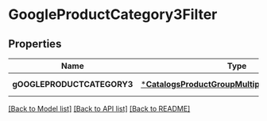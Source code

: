 # GoogleProductCategory3Filter

## Properties
Name | Type | Description | Notes
------------ | ------------- | ------------- | -------------
**gOOGLEPRODUCTCATEGORY3** | [***CatalogsProductGroupMultipleStringListCriteria**](.md) |  | [default to null]

[[Back to Model list]](../README.md#documentation-for-models) [[Back to API list]](../README.md#documentation-for-api-endpoints) [[Back to README]](../README.md)


